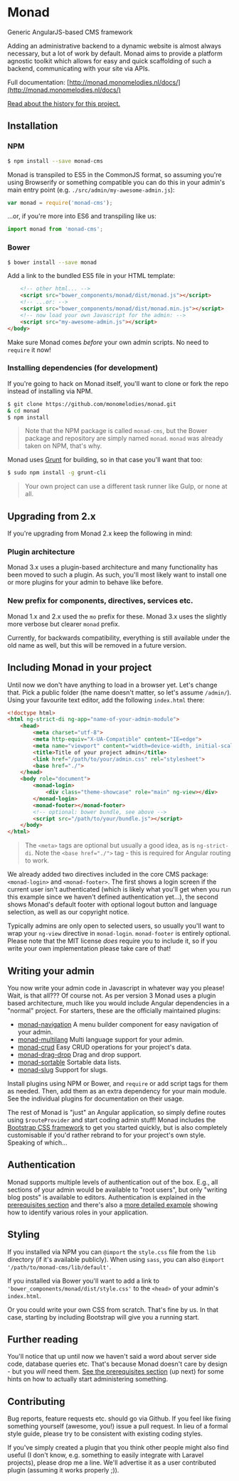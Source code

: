 # Monad

Generic AngularJS-based CMS framework

Adding an administrative backend to a dynamic website is almost always
necessary, but a lot of work by default. Monad aims to provide a platform
agnostic toolkit which allows for easy and quick scaffolding of such a
backend, communicating with your site via APIs.

Full documentation: [http://monad.monomelodies.nl/docs/](http://monad.monomelodies.nl/docs/)

[Read about the history for this project.](overview/history.md)

## Installation

### NPM
```bash
$ npm install --save monad-cms
```

Monad is transpiled to ES5 in the CommonJS format, so assuming you're using
Browserify or something compatible you can do this in your admin's main entry
point (e.g. `./src/admin/my-awesome-admin.js`):

```js
var monad = require('monad-cms');
```

...or, if you're more into ES6 and transpiling like us:

```js
import monad from 'monad-cms';
```

### Bower
```bash
$ bower install --save monad
```

Add a link to the bundled ES5 file in your HTML template:

```html
    <!-- other html... -->
    <script src="bower_components/monad/dist/monad.js"></script>
    <!-- ...or: -->
    <script src="bower_components/monad/dist/monad.min.js"></script>
    <!-- now load your own Javascript for the admin: -->
    <script src="my-awesome-admin.js"></script>
</body>
```

Make sure Monad comes _before_ your own admin scripts. No need to `require` it
now!

### Installing dependencies (for development)
If you're going to hack on Monad itself, you'll want to clone or fork the repo
instead of installing via NPM.

```bash
$ git clone https://github.com/monomelodies/monad.git
& cd monad
$ npm install
```

> Note that the NPM package is called `monad-cms`, but the Bower package and
> repository are simply named `monad`. `monad` was already taken on NPM, that's
> why.

Monad uses [Grunt](http://gruntjs.com/) for building, so in that case you'll
want that too:

```bash
$ sudo npm install -g grunt-cli
```

> Your own project can use a different task runner like Gulp, or none at all.

## Upgrading from 2.x
If you're upgrading from Monad 2.x keep the following in mind:

### Plugin architecture
Monad 3.x uses a plugin-based architecture and many functionality has been moved
to such a plugin. As such, you'll most likely want to install one or more
plugins for your admin to behave like before.

### New prefix for components, directives, services etc.
Monad 1.x and 2.x used the `mo` prefix for these. Monad 3.x uses the slightly
more verbose but clearer `monad` prefix.

Currently, for backwards compatibility, everything is still available under the
old name as well, but this will be removed in a future version.

## Including Monad in your project
Until now we don't have anything to load in a browser yet. Let's change that.
Pick a public folder (the name doesn't matter, so let's assume `/admin/`).
Using your favourite text editor, add the following `index.html` there:

```html
<!doctype html>
<html ng-strict-di ng-app="name-of-your-admin-module">
    <head>
        <meta charset="utf-8">
        <meta http-equiv="X-UA-Compatible" content="IE=edge">
        <meta name="viewport" content="width=device-width, initial-scale=1">
        <title>Title of your project admin</title>
        <link href="/path/to/your/admin.css" rel="stylesheet">
        <base href="./">
    </head>
    <body role="document">
        <monad-login>
            <div class="theme-showcase" role="main" ng-view></div>
        </monad-login>
        <monad-footer></monad-footer>
        <!-- optional: bower bundle, see above -->
        <script src="/path/to/your/bundle.js"></script>
    </body>
</html>
```

> The `<meta>` tags are optional but usually a good idea, as is `ng-strict-di`.
> Note the `<base href="./">` tag - this is required for Angular routing to
> work.

We already added two directives included in the core CMS package:
`<monad-login>` and `<monad-footer>`. The first shows a login screen if the
current user isn't authenticated (which is likely what you'll get when you run
this example since we haven't defined authentication yet...), the second shows
Monad's default footer with optional logout button and language selection, as
well as our copyright notice.

Typically admins are only open to selected users, so usually you'll want to wrap
your `ng-view` directive in `monad-login`. `monad-footer` is entirely optional.
Please note that the MIT license _does_ require you to include it, so if you
write your own implementation please take care of that!

## Writing your admin
You now write your admin code in Javascript in whatever way you please! Wait, is
that all??? Of course not. As per version 3 Monad uses a plugin based
architecture, much like you would include Angular dependencies in a "normal"
project. For starters, these are the officially maintained plugins:

- [monad-navigation](https://github.com/monomelodies/monad-navigation) A menu
  builder component for easy navigation of your admin.
- [monad-multilang](https://github.com/monomelodies/monad-multilang) Multi
  language support for your admin.
- [monad-crud](https://github.com/monomelodies/monad-crud) Easy CRUD operations
  for your project's data.
- [monad-drag-drop](https://github.com/monomelodies/monad-drag-drop) Drag and
  drop support.
- [monad-sortable](https://github.com/monomelodies/monad-sortable) Sortable data
  lists.
- [monad-slug](https://github.com/monomelodies/monad-slug) Support for slugs.

Install plugins using NPM or Bower, and `require` or add script tags for them as
needed. Then, add them as an extra dependency for your main module. See the
individual plugins for documentation on their usage.

The rest of Monad is "just" an Angular application, so simply define routes
using `$routeProvider` and start coding admin stuff! Monad includes the
[Bootstrap CSS framework](https://getbootstrap.com) to get you started quickly,
but is also completely customisable if you'd rather rebrand to for your
project's own style. Speaking of which...

## Authentication
Monad supports multiple levels of authentication out of the box. E.g., all
sections of your admin would be available to "root users", but only "writing
blog posts" is available to editors. Authentication is explained in the
[prerequisites section](overview/prerequisites.md) and there's also a [more
detailed example](examples/authentication.md) showing how to identify various
roles in your application.

## Styling
If you installed via NPM you can `@import` the `style.css` file from the `lib`
directory (if it's available publicly). When using `sass`, you can also
`@import '/path/to/monad-cms/lib/default'`.

If you installed via Bower you'll want to add a link to
`'bower_components/monad/dist/style.css'` to the `<head>` of your admin's
`index.html`.

Or you could write your own CSS from scratch. That's fine by us. In that case,
starting by including Bootstrap will give you a running start.

## Further reading
You'll notice that up until now we haven't said a word about server side code,
database queries etc. That's because Monad doesn't care by design - but you
_will_ need them. [See the prerequisites section](overview/prerequisites.md) (up
next) for some hints on how to actually start administering something.

## Contributing
Bug reports, feature requests etc. should go via Github. If you feel like fixing
something yourself (awesome, you!) issue a pull request. In lieu of a formal
style guide, please try to be consistent with existing coding styles.

If you've simply created a plugin that you think other people might also find
useful (I don't know, e.g. something to easily integrate with Laravel projects),
please drop me a line. We'll advertise it as a user contributed plugin (assuming
it works properly ;)).

